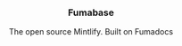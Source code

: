 <div align='center'>
    <br/>
    <br/>
    <h3>Fumabase</h3>
    <p>The open source Mintlify. Built on Fumadocs</p>
    <br/>
    <br/>
</div>


